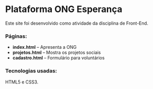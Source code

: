 # Plataforma ONG Esperança

Este site foi desenvolvido como atividade da disciplina de Front-End.

### Páginas:
- **index.html** – Apresenta a ONG
- **projetos.html** – Mostra os projetos sociais
- **cadastro.html** – Formulário para voluntários

### Tecnologias usadas:
HTML5 e CSS3.
